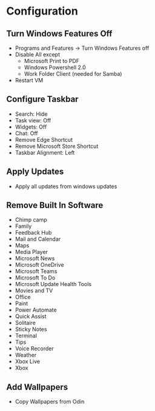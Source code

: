 # Configuration

## Turn Windows Features Off

* Programs and Features → Turn Windows Features off
* Disable All except
  * Microsoft Print to PDF
  * Windows Powershell 2.0
  * Work Folder Client (needed for Samba)
* Restart VM

## Configure Taskbar

* Search: Hide
* Task view: Off
* Widgets: Off
* Chat: Off
* Remove Edge Shortcut
* Remove Microsoft Store Shortcut
* Taskbar Alignment: Left

## Apply Updates

* Apply all updates from windows updates

## Remove Built In Software

* Chimp camp
* Family
* Feedback Hub
* Mail and Calendar
* Maps
* Media Player
* Microsoft News
* Microsoft OneDrive
* Microsoft Teams
* Microsoft To Do
* Microsoft Update Health Tools
* Movies and TV
* Office
* Paint
* Power Automate
* Quick Assist
* Solitaire
* Sticky Notes
* Terminal
* Tips
* Voice Recorder
* Weather
* Xbox Live
* Xbox

## Add Wallpapers

* Copy Wallpapers from Odin
